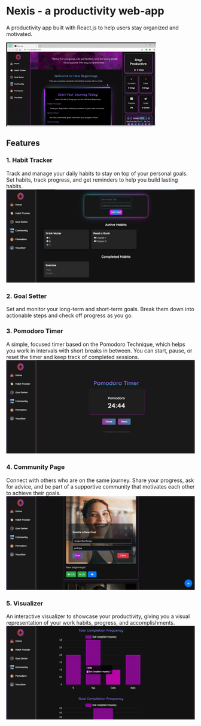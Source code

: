 # Nexis - a productivity web-app

A productivity app built with React.js to help users stay organized and motivated.

![Demo](demoo.gif)

## Features

### 1. Habit Tracker
Track and manage your daily habits to stay on top of your personal goals. Set habits, track progress, and get reminders to help you build lasting habits.
![](page5.jpg)

### 2. Goal Setter
Set and monitor your long-term and short-term goals. Break them down into actionable steps and check off progress as you go.

### 3. Pomodoro Timer
A simple, focused timer based on the Pomodoro Technique, which helps you work in intervals with short breaks in between. You can start, pause, or reset the timer and keep track of completed sessions.
![](page4.jpg)

### 4. Community Page
Connect with others who are on the same journey. Share your progress, ask for advice, and be part of a supportive community that motivates each other to achieve their goals.
![](page2.jpg)

### 5. Visualizer
An interactive visualizer to showcase your productivity, giving you a visual representation of your work habits, progress, and accomplishments.
![](page3.jpg)
